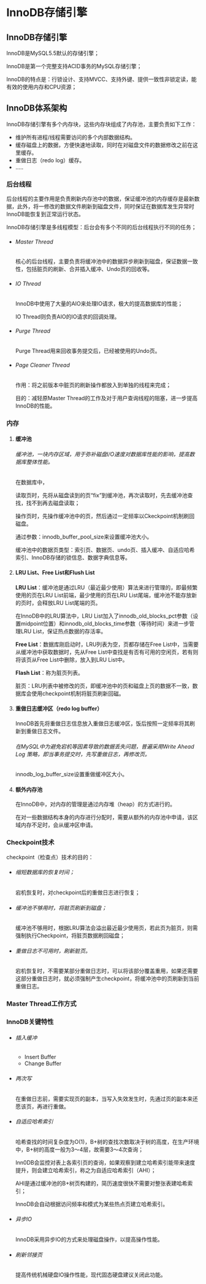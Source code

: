 # InnoDB存储引擎

## InnoDB存储引擎

InnoDB是MySQL5.5默认的存储引擎；

InnoDB是第一个完整支持ACID事务的MySQL存储引擎；

InnoDB的特点是：行锁设计、支持MVCC、支持外键、提供一致性非锁定读，能有效的使用内存和CPU资源；

## InnoDB体系架构

InnoDB存储引擎有多个内存块，这些内存块组成了内存池，主要负责如下工作：

- 维护所有进程/线程需要访问的多个内部数据结构。
- 缓存磁盘上的数据，方便快速地读取，同时在对磁盘文件的数据修改之前在这里缓存。
- 重做日志（redo log）缓存。
- .....

### 后台线程

后台线程的主要作用是负责刷新内存池中的数据，保证缓冲池的内存缓存是最新数据，此外，将一修改的数据文件刷新到磁盘文件，同时保证在数据库发生异常时InnoDB能恢复到正常运行状态。

InnoDB存储引擎是多线程模型：后台会有多个不同的后台线程执行不同的任务；

- ###### Master Thread 

  核心的后台线程，主要负责将缓冲池中的数据异步刷新到磁盘，保证数据一致性，包括脏页的刷新、合并插入缓冲、Undo页的回收等。

- ###### IO Thread

  InnoDB中使用了大量的AIO来处理IO请求，极大的提高数据库的性能；

  IO Thread则负责AIO的IO请求的回调处理。

- ###### Purge Thread

  Purge Thread用来回收事务提交后，已经被使用的Undo页。

- ###### Page Cleaner Thread

  作用：将之前版本中脏页的刷新操作都放入到单独的线程来完成；

  目的：减轻原Master Thread的工作及对于用户查询线程的阻塞，进一步提高InnoDB的性能。

### 内存

1. #### 缓冲池

   ###### 缓冲池，一块内存区域，用于弥补磁盘I/O速度对数据库性能的影响，提高数据库整体性能。

   在数据库中，

   读取页时，先将从磁盘读到的页“fix”到缓冲池，再次读取时，先去缓冲池查找，找不到再去磁盘读取；

   操作页时，先操作缓冲池中的页，然后通过一定频率以Ckeckpoint机制刷回磁盘。

   通过参数：innodb_buffer_pool_size来设置缓冲池大小。

   缓冲池中的数据页类型：索引页、数据页、undo页、插入缓冲、自适应哈希索引、InnoDB存储的锁信息、数据字典信息等。

2. #### LRU List、Free List和Flush List

   **LRU List**：缓冲池是通过LRU（最近最少使用）算法来进行管理的，即最频繁使用的页在LRU List前端，最少使用的页在LRU List尾端，缓冲池不能存放新的页时，会释放LRU List尾端的页。

   在InnoDB中的LRU算法中，LRU List加入了innodb_old_blocks_pct参数（设置midpoint位置）和innodb_old_blocks_time参数（等待时间）来进一步管理LRU List，保证热点数据的存活率。

   **Free List**：数据库刚启动时，LRU列表为空，页都存储在Free List中，当需要从缓冲池中获取数据时，先从Free List中查找是有否有可用的空闲页，若有则将该页从Free List中删除，放入到LRU List中。

   **Flash List**：称为脏页列表。

   脏页：LRU列表中被修改的页，即缓冲池中的页和磁盘上页的数据不一致，数据库会使用checkpoint机制将脏页刷新回磁。

3. #### 重做日志缓冲区（redo log buffer）

   InnoDB首先将重做日志信息放入重做日志缓冲区，饭后按照一定频率将其刷新到重做日志文件。

   ###### 在MySQL中为避免宕机等因素导致的数据丢失问题，普遍采用Write Ahead Log 策略，即当事务提交时，先写重做日志，再修改页。

   innodb_log_buffer_size设置重做缓冲区大小。

4. #### 额外内存池

   在InnoDB中，对内存的管理是通过内存堆（heap）的方式进行的。

   在对一些数据结构本身的内存进行分配时，需要从额外的内存池中申请，该区域内存不足时，会从缓冲区申请。

### Checkpoint技术

checkpoint（检查点）技术的目的：

- ###### 缩短数据库的恢复时间；

  宕机恢复时，对checkpoint后的重做日志进行恢复；

- ###### 缓冲池不够用时，将脏页刷新到磁盘；

  缓冲池不够用时，根据LRU算法会溢出最近最少使用页，若此页为脏页，则需强制执行Checkpoint，将脏页数据刷回磁盘；

- ###### 重做日志不可用时，刷新脏页。

  宕机恢复时，不需要某部分重做日志时，可以将该部分覆盖重用，如果还需要这部分重做日志时，就必须强制产生checkpoint，将缓冲池中的页刷新到当前重做日志。

### Master Thread工作方式



### InnoDB关键特性

- ###### 插入缓冲

  - Insert Buffer
  - Change Buffer

- ###### 两次写

  在重做日志前，需要实现页的副本，当写入失效发生时，先通过页的副本来还愿该页，再进行重做。

- ###### 自适应哈希索引

  哈希查找的时间复杂度为O(1)，B+树的查找次数取决于树的高度，在生产环境中，B+树的高度一般为3～4层，故需要3～4次查询；

  Inn0DB会监控对表上各索引页的查询，如果观察到建立哈希索引能带来速度提升，则会建立哈希索引，称之为自适应哈希索引（AHI）；

  AHI是通过缓冲池的B+树页构建的，简历速度很快不需要对整张表建哈希索引；

  InnoDB会自动根据访问频率和模式为某些热点页建立哈希索引。

- ###### 异步IO

  InnoDB采用异步IO的方式来处理磁盘操作，以提高操作性能。

- ###### 刷新邻接页

  提高传统机械硬盘IO操作性能，现代固态硬盘建议关闭此功能。